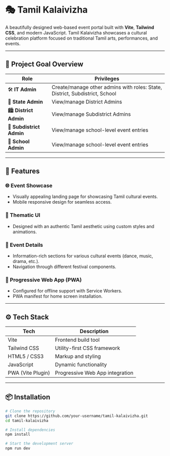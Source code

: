 # 🎭 Tamil Kalaivizha

A beautifully designed web-based event portal built with **Vite**, **Tailwind CSS**, and modern JavaScript. Tamil Kalaivizha showcases a cultural celebration platform focused on traditional Tamil arts, performances, and events.

---

## 🚀 Project Goal Overview

| Role              | Privileges                                                                                   |
|-------------------|----------------------------------------------------------------------------------------------|
| 🛠 **IT Admin**       | Create/manage other admins with roles: State, District, Subdistrict, School               |
| 🧭 **State Admin**    | View/manage District Admins                                                               |
| 🏙️ **District Admin** | View/manage Subdistrict Admins                                                            |
| 📍 **Subdistrict Admin**| View/manage school-level event entries                                                  |
| 🏫 **School Admin**   | View/manage school-level event entries                                                    |

---

## 🚀 Features

### 🌐 Event Showcase
- Visually appealing landing page for showcasing Tamil cultural events.
- Mobile responsive design for seamless access.

### 🎨 Thematic UI
- Designed with an authentic Tamil aesthetic using custom styles and animations.

### 📆 Event Details
- Information-rich sections for various cultural events (dance, music, drama, etc.).
- Navigation through different festival components.

### 📱 Progressive Web App (PWA)
- Configured for offline support with Service Workers.
- PWA manifest for home screen installation.

---

## ⚙️ Tech Stack

| Tech             | Description                    |
|------------------|--------------------------------|
| Vite             | Frontend build tool            |
| Tailwind CSS     | Utility-first CSS framework    |
| HTML5 / CSS3     | Markup and styling             |
| JavaScript       | Dynamic functionality          |
| PWA (Vite Plugin)| Progressive Web App integration|

---

## 📦 Installation

```bash
# Clone the repository
git clone https://github.com/your-username/tamil-kalaivizha.git
cd tamil-kalaivizha

# Install dependencies
npm install

# Start the development server
npm run dev

